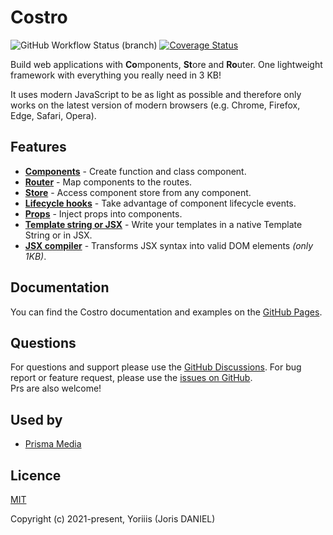 # Costro

![GitHub Workflow Status (branch)](https://img.shields.io/github/workflow/status/yoriiis/costro/CI/main?style=for-the-badge) [![Coverage Status](https://img.shields.io/coveralls/github/yoriiis/costro?style=for-the-badge)](https://coveralls.io/github/yoriiis/costro?branch=main)

Build web applications with **Co**mponents, **St**ore and **Ro**uter.
One lightweight framework with everything you really need in 3 KB!

It uses modern JavaScript to be as light as possible and therefore only works on the latest version of modern browsers (e.g. Chrome, Firefox, Edge, Safari, Opera).

## Features

- [**Components**](https://yoriiis.github.io/costro/docs/component) - Create function and class component.
- [**Router**](https://yoriiis.github.io/costro/docs/router) - Map components to the routes.
- [**Store**](https://yoriiis.github.io/costro/docs/store) - Access component store from any component.
- [**Lifecycle hooks**](https://yoriiis.github.io/costro/docs/component#lifecycle-hooks) - Take advantage of component lifecycle events.
- [**Props**](https://yoriiis.github.io/costro/docs/component#props) - Inject props into components.
- [**Template string or JSX**](https://yoriiis.github.io/costro/docs/template-syntax) - Write your templates in a native Template String or in JSX.
- [**JSX compiler**](https://yoriiis.github.io/costro/docs/template-syntax#jsx-) - Transforms JSX syntax into valid DOM elements _(only 1KB)_.

## Documentation

You can find the Costro documentation and examples on the [GitHub Pages](https://yoriiis.github.io/costro).

## Questions

For questions and support please use the [GitHub Discussions](https://github.com/yoriiis/costro/discussions). For bug report or feature request, please use the [issues on GitHub](https://github.com/yoriiis/costro/issues).<br />Prs are also welcome!

## Used by

- [Prisma Media](https://www.prismamedia.com)

## Licence

[MIT](https://opensource.org/licenses/MIT)

Copyright (c) 2021-present, Yoriiis (Joris DANIEL)
